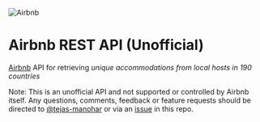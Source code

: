![Airbnb](http://www.underconsideration.com/brandnew/archives/airbnb_logo_detail.png "Airbnb")

Airbnb REST API (Unofficial)
============================

[Airbnb](https://www.airbnb.com/) API for retrieving *unique accommodations from local hosts in 190 countries*

Note: This is an unofficial API and not supported or controlled by Airbnb itself. Any questions, comments, feedback or feature requests should be directed to [@tejas-manohar](https://github.com/tejas-manohar) or via an [issue](https://github.com/tejas-manohar/airbnb/issues/new) in this repo.
